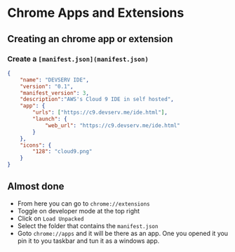 # Chrome Apps and Extensions

## Creating an chrome app or extension

### Create a `[manifest.json](manifest.json)`

```json
{
    "name": "DEVSERV IDE", 
    "version": "0.1",
    "manifest_version": 3,
    "description":"AWS's Cloud 9 IDE in self hosted",
    "app": {
        "urls": ["https://c9.devserv.me/ide.html"],
        "launch": {
            "web_url": "https://c9.devserv.me/ide.html"
        }
    },
    "icons": {
        "128": "cloud9.png"
    }
}
```

## Almost done

- From here you can go to `chrome://extensions`
- Toggle on developer mode at the top right
- Click on `Load Unpacked`
- Select the folder that contains the `manifest.json`
- Goto `chrome://apps` and it will be there as an app. One you opened it you pin it to you taskbar and tun it as a windows app.
